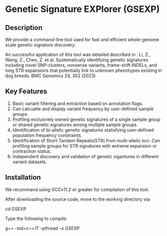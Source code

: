 # Genetic Signature EXPlorer (GSEXP)

## Description
We provide a command-line tool used for fast and efficient whole-genome scale genetic signature discovery.

An successful application of this tool was detailed described in :
Li, Z., Wang, Z., Chen, Z. et al. Systematically identifying genetic signatures including novel SNP-clusters, nonsense variants, frame-shift INDELs, and long STR expansions that potentially link to unknown phenotypes existing in dog breeds. BMC Genomics 24, 302 (2023)


## Key Features
1. Basic variant filtering and extraction based on annotation flags.
2. Can calcualte and display variant frequency by user-defined sample groups.
3. Profiling exclusively owned genetic signatures of a single sample group or shared genetic signatures among multiple sample groups.
4. Identification of bi-allelic genetic signatures statisfying user-defined population frequency constraints.
5. Identification of Short Tandem Repeats(STR) from multi-allelic loci. Can profiling sample groups for STR signatures with extreme expansion or contraction status.
6. Independent discovery and validation of genetic sigantures in different variant datasets. 

## Installation
We recommand using GCCv11.2 or greater for compilation of this tool.

After downloading the source code, move to the working directory via:

cd GSEXP

Type the following to compile:

g++ -std=c++17 -pthread -o GSEXP 

